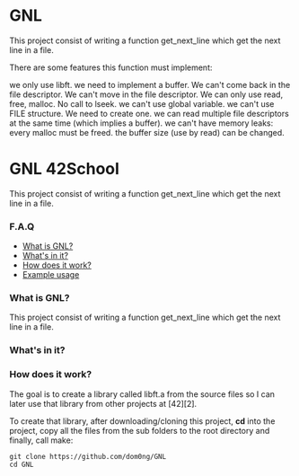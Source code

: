 # GNL

This project consist of writing a function get_next_line which get the next line in a file.

There are some features this function must implement:

we only use libft.
we need to implement a buffer. We can't come back in the file descriptor. We can't move in the file descriptor. We can only use read, free, malloc. No call to lseek.
we can't use global variable.
we can't use FILE structure. We need to create one.
we can read multiple file descriptors at the same time (which implies a buffer).
we can't have memory leaks: every malloc must be freed.
the buffer size (use by read) can be changed.
# GNL 42School
This project consist of writing a function get_next_line which get the next line in a file.

### F.A.Q
* [What is GNL?](#what-is-GNL)
* [What's in it?](#whats-in-it)
* [How does it work?](#how-does-it-work)
* [Example usage](#example-usage)

### What is GNL?
This project consist of writing a function get_next_line which get the next line in a file.
### What's in it?


### How does it work?

The goal is to create a library called libft.a from the source files so I can later use that library from other projects at [42][2].

To create that library, after downloading/cloning this project, **cd** into the project, copy all the files from the sub folders to the root directory and finally, call make:

	git clone https://github.com/dom0ng/GNL
	cd GNL
